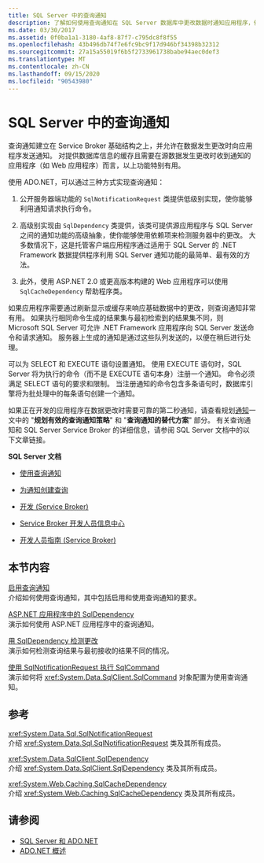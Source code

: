 ```yaml
---
title: SQL Server 中的查询通知
description: 了解如何使用查询通知在 SQL Server 数据库中更改数据时通知应用程序，例如，刷新应用程序显示。
ms.date: 03/30/2017
ms.assetid: 0f0ba1a1-3180-4af8-87f7-c795dc8f8f55
ms.openlocfilehash: 43b496db74f7e6fc9bc9f17d946bf34398b32312
ms.sourcegitcommit: 27a15a55019f6b5f2733961738babe94aec0def3
ms.translationtype: MT
ms.contentlocale: zh-CN
ms.lasthandoff: 09/15/2020
ms.locfileid: "90543980"
---
```

# <a name="query-notifications-in-sql-server"></a>SQL Server 中的查询通知
查询通知建立在 Service Broker 基础结构之上，并允许在数据发生更改时向应用程序发送通知。 对提供数据库信息的缓存且需要在源数据发生更改时收到通知的应用程序（如 Web 应用程序）而言，以上功能特别有用。  
  
 使用 ADO.NET，可以通过三种方式实现查询通知：  
  
1. 公开服务器端功能的 `SqlNotificationRequest` 类提供低级别实现，使你能够利用通知请求执行命令。  
  
2. 高级别实现由 `SqlDependency` 类提供，该类可提供源应用程序与 SQL Server 之间的通知功能的高级抽象，使你能够使用依赖项来检测服务器中的更改。 大多数情况下，这是托管客户端应用程序通过适用于 SQL Server 的 .NET Framework 数据提供程序利用 SQL Server 通知功能的最简单、最有效的方法。  
  
3. 此外，使用 ASP.NET 2.0 或更高版本构建的 Web 应用程序可以使用 `SqlCacheDependency` 帮助程序类。  
  
 如果应用程序需要通过刷新显示或缓存来响应基础数据中的更改，则查询通知非常有用。 如果执行相同命令生成的结果集与最初检索到的结果集不同，则 Microsoft SQL Server 可允许 .NET Framework 应用程序向 SQL Server 发送命令和请求通知。 服务器上生成的通知是通过这些队列发送的，以便在稍后进行处理。  
  
 可以为 SELECT 和 EXECUTE 语句设置通知。 使用 EXECUTE 语句时，SQL Server 将为执行的命令（而不是 EXECUTE 语句本身）注册一个通知。 命令必须满足 SELECT 语句的要求和限制。 当注册通知的命令包含多条语句时，数据库引擎将为批处理中的每条语句创建一个通知。  
  
 如果正在开发的应用程序在数据更改时需要可靠的第二秒通知，请查看规划[通知](/previous-versions/sql/sql-server-2008-r2/ms187528(v=sql.105))一文中的 "**规划有效的查询通知策略**" 和 "**查询通知的替代方案**" 部分。 有关查询通知和 SQL Server Service Broker 的详细信息，请参阅 SQL Server 文档中的以下文章链接。  
  
 **SQL Server 文档**  
  
- [使用查询通知](/previous-versions/sql/sql-server-2008-r2/ms175110(v=sql.105))  
  
- [为通知创建查询](/previous-versions/sql/sql-server-2008-r2/ms181122(v=sql.105))  
  
- [开发 (Service Broker)](/previous-versions/sql/sql-server-2008-r2/bb522889(v=sql.105))  
  
- [Service Broker 开发人员信息中心](/previous-versions/sql/sql-server-2008-r2/ms166100(v=sql.105))  
  
- [开发人员指南 (Service Broker)](/previous-versions/sql/sql-server-2008-r2/bb522908(v=sql.105))  
  
## <a name="in-this-section"></a>本节内容  
 [启用查询通知](enabling-query-notifications.md)  
 介绍如何使用查询通知，其中包括启用和使用查询通知的要求。  
  
 [ASP.NET 应用程序中的 SqlDependency](sqldependency-in-an-aspnet-app.md)  
 演示如何使用 ASP.NET 应用程序中的查询通知。  
  
 [用 SqlDependency 检测更改](detecting-changes-with-sqldependency.md)  
 演示如何检测查询结果与最初接收的结果不同的情况。  
  
 [使用 SqlNotificationRequest 执行 SqlCommand](sqlcommand-execution-with-a-sqlnotificationrequest.md)  
 演示如何将 <xref:System.Data.SqlClient.SqlCommand> 对象配置为使用查询通知。  
  
## <a name="reference"></a>参考  
 <xref:System.Data.Sql.SqlNotificationRequest>  
 介绍 <xref:System.Data.Sql.SqlNotificationRequest> 类及其所有成员。  
  
 <xref:System.Data.SqlClient.SqlDependency>  
 介绍 <xref:System.Data.SqlClient.SqlDependency> 类及其所有成员。  
  
 <xref:System.Web.Caching.SqlCacheDependency>  
 介绍 <xref:System.Web.Caching.SqlCacheDependency> 类及其所有成员。  
  
## <a name="see-also"></a>请参阅

- [SQL Server 和 ADO.NET](index.md)
- [ADO.NET 概述](../ado-net-overview.md)
